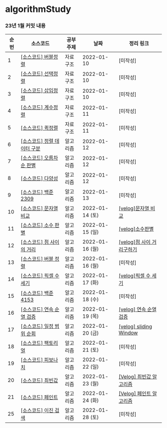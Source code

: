 # algorithmStudy
### 23년 1월 커밋 내용
| 순번 | 소스코드 | 공부주제 | 날짜 | 정리 링크|
| --- | --- | --- | --- | --- |
|1| [[소스코드] 버블정렬](https://github.com/Tiel0043/studyRepository/blob/main/myStudy/src/dataStructure/BubbleSort.java) | 자료구조 | 2022-01-10|[미작성]
|2| [[소스코드] 선택정렬](https://github.com/Tiel0043/studyRepository/blob/main/myStudy/src/dataStructure/SellectionSort.java) | 자료구조 | 2022-01-10|[미작성]
|3| [[소스코드] 삽입정렬](https://github.com/Tiel0043/studyRepository/blob/main/myStudy/src/dataStructure/InsertSort.java) | 자료구조 | 2022-01-10|[미작성]
|4| [[소스코드] 계수정렬](https://github.com/Tiel0043/studyRepository/blob/main/myStudy/src/dataStructure/CountingSort.java) | 자료구조 | 2022-01-11|[미작성]
|5| [[소스코드] 퀵정렬](https://github.com/Tiel0043/studyRepository/blob/main/myStudy/src/dataStructure/QuickSort.java) | 자료구조 |2022-01-11|[미작성]
|6| [[소스코드] 정렬 데이터 구분](https://github.com/Tiel0043/studyRepository/blob/main/myStudy/src/algorithm/comon/chapter2/Q2A.java) | 알고리즘 |2022-01-12|[미작성]
|7| [[소스코드] 오름차순 판별](https://github.com/Tiel0043/studyRepository/blob/main/myStudy/src/algorithm/comon/chapter2/Q2B.java) | 알고리즘 |2022-01-12|[미작성]
|8| [[소스코드] 다양성](https://github.com/Tiel0043/studyRepository/blob/main/myStudy/src/algorithm/comon/chapter2/Q2C.java) | 알고리즘 |2022-01-12|[미작성]
|9| [[소스코드] 백준2309](https://github.com/Tiel0043/studyRepository/blob/main/myStudy/src/algorithm/search/bj2309.java) | 알고리즘 | 2022-01-13|[미작성]
|10| [[소스코드] 문자열 비교](https://github.com/Tiel0043/studyRepository/blob/main/myStudy/src/algorithm/comon/chapter2/Q2D.java) | 알고리즘 |2022-01-14 (토)| [[velog]문자열 비교](https://velog.io/@rlamw2000/%EC%95%8C%EA%B3%A0%EB%A6%AC%EC%A6%98-%EB%AC%B8%EC%9E%90%EC%97%B4%EC%9D%98-%EB%B9%84%EA%B5%90revised)
|11| [[소스코드] 소수 판별](https://github.com/Tiel0043/studyRepository/blob/main/myStudy/src/algorithm/comon/chapter2/Q2E.java) | 알고리즘 |2022-01-15 (일)| [[velog]소수판별](https://velog.io/@rlamw2000/Java-%EC%86%8C%EC%88%98%EC%9D%98-%ED%8C%90%EB%B3%84)
|12| [[소스코드] 점 사이의 거리](https://github.com/Tiel0043/studyRepository/blob/main/myStudy/src/algorithm/comon/chapter2/Q2F.java) | 알고리즘 | 2022-01-16 (월)| [[velog]점 사이 거리구하기](https://velog.io/@rlamw2000/Java-%EB%91%90-%EC%A0%90-%EC%82%AC%EC%9D%B4%EC%9D%98-%EA%B1%B0%EB%A6%AC)
|13| [[소스코드] 버블 정렬](https://github.com/Tiel0043/studyRepository/blob/main/myStudy/src/algorithm/comon/chapter2/Q2G.java) | 알고리즘 |2022-01-16 (월)|[미작성]
|14| [[소스코드] 픽셀 수 세기](https://github.com/Tiel0043/studyRepository/blob/main/myStudy/src/algorithm/comon/chapter2/Q2H.java) | 알고리즘 |2022-01-17 (화)| [[velog]픽셀 수 세기](https://velog.io/@rlamw2000/Java-%ED%94%BD%EC%85%80-%EC%88%98-%EC%84%B8%EA%B8%B0)
|15|[[소스코드] 백준4153](https://github.com/Tiel0043/studyRepository/blob/main/myStudy/src/algorithm/baekjoon/Bj4153.java)| 알고리즘 |2022-01-18 (수) |[미작성]
|16| [[소스코드] 연속 순열 검증](https://github.com/Tiel0043/studyRepository/blob/main/myStudy/src/algorithm/comon/chapter2/Q2I.java) | 알고리즘 | 2022-01-19 (목)| [[velog] 연속 순열 검증](https://velog.io/@rlamw2000/Java-%ED%94%BD%EC%85%80-%EC%88%98-%EC%84%B8%EA%B8%B0)
|17| [[소스코드] 일정 범위 순회](https://github.com/Tiel0043/studyRepository/blob/main/myStudy/src/algorithm/comon/chapter2/Q2J.java) | 알고리즘 | 2022-01-20 (금)| [[velog] sliding Window](https://velog.io/@rlamw2000/Java-%EC%9E%85%EB%A0%A5-%EC%88%98%EB%A7%8C%ED%81%BC-%EC%88%9C%ED%9A%8C-%EC%95%8C%EA%B3%A0%EB%A6%AC%EC%A6%98sliding-window)
|18| [[소스코드] 팩토리얼](https://github.com/Tiel0043/studyRepository/blob/main/myStudy/src/algorithm/baekjoon/reculsion/Bj10872.java) | 알고리즘 | 2022-01-21 (토)|[미작성]
|19| [[소스코드] 피보나치](https://github.com/Tiel0043/studyRepository/blob/main/myStudy/src/algorithm/baekjoon/reculsion/Bj10870.java) | 알고리즘 |2022-01-22 (일)|[미작성]
|20| [[소스코드] 최빈값](https://github.com/Tiel0043/studyRepository/blob/main/myStudy/src/algorithm/comon/chapter3/Q3A.java) | 알고리즘 |  2022-01-23 (월)|[[Velog] 최빈값 알고리즘](https://velog.io/@rlamw2000/Java-%EC%B5%9C%EB%B9%88%EA%B0%92-%EC%95%8C%EA%B3%A0%EB%A6%AC%EC%A6%98)
|21| [[소스코드] 페인트](https://github.com/Tiel0043/studyRepository/blob/main/myStudy/src/algorithm/comon/chapter3/Q3B.java) | 알고리즘 | 2022-01-24 (화)|[[Velog] 페인트 알고리즘](https://velog.io/@rlamw2000/Java-%ED%8E%98%EC%9D%B8%ED%8A%B8-%EC%95%8C%EA%B3%A0%EB%A6%AC%EC%A6%98)
|25| [[소스코드] 이진 검색](https://github.com/Tiel0043/studyRepository/blob/main/myStudy/src/algorithm/search/BinarySearch.java)| 알고리즘 | 2022-01-28 (토)|[미작성]
